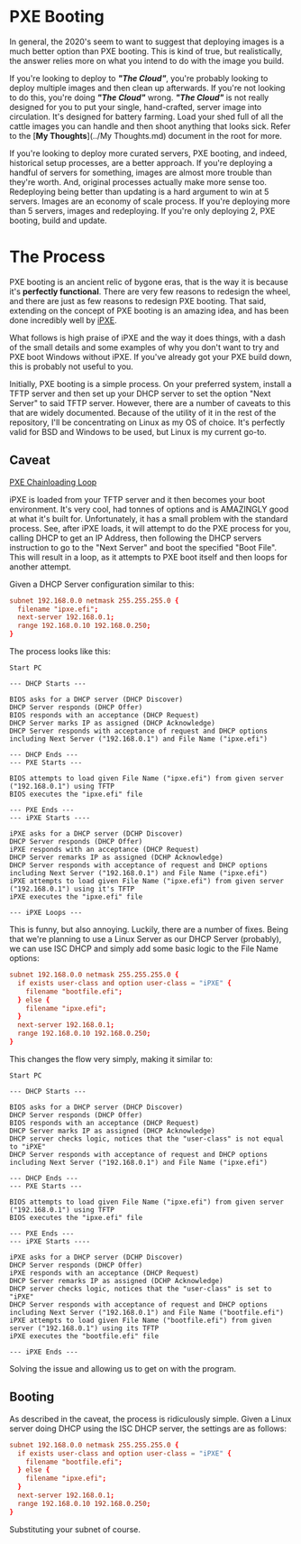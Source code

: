 # PXE Booting

In general, the 2020's seem to want to suggest that deploying images is a much better option than PXE booting. This is kind of true, but realistically, the answer relies more on what you intend to do with the image you build.

If you're looking to deploy to ***"The Cloud"***, you're probably looking to deploy multiple images and then clean up afterwards. If you're not looking to do this, you're doing ***"The Cloud"*** wrong. ***"The Cloud"*** is not really designed for you to put your single, hand-crafted, server image into circulation. It's designed for battery farming. Load your shed full of all the cattle images you can handle and then shoot anything that looks sick. Refer to the [**My Thoughts**](../My Thoughts.md) document in the root for more.

If you're looking to deploy more curated servers, PXE booting, and indeed, historical setup processes, are a better approach. If you're deploying a handful of servers for something, images are almost more trouble than they're worth. And, original processes actually make more sense too. Redeploying being better than updating is a hard argument to win at 5 servers. Images are an economy of scale process. If you're deploying more than 5 servers, images and redeploying. If you're only deploying 2, PXE booting, build and update.

# The Process

PXE booting is an ancient relic of bygone eras, that is the way it is because it's **perfectly functional**. There are very few reasons to redesign the wheel, and there are just as few reasons to redesign PXE booting. That said, extending on the concept of PXE booting is an amazing idea, and has been done incredibly well by [iPXE](https://ipxe.org).

What follows is high praise of iPXE and the way it does things, with a dash of the small details and some examples of why you don't want to try and PXE boot Windows without iPXE. If you've already got your PXE build down, this is probably not useful to you.

Initially, PXE booting is a simple process. On your preferred system, install a TFTP server and then set up your DHCP server to set the option "Next Server" to said TFTP server. However, there are a number of caveats to this that are widely documented. Because of the utility of it in the rest of the repository, I'll be concentrating on Linux as my OS of choice. It's perfectly valid for BSD and Windows to be used, but Linux is my current go-to.

## Caveat

[PXE Chainloading Loop](https://ipxe.org/howto/dhcpd#pxe_chainloading)

iPXE is loaded from your TFTP server and it then becomes your boot environment. It's very cool, had tonnes of options and is AMAZINGLY good at what it's built for. Unfortunately, it has a small problem with the standard process. See, after iPXE loads, it will attempt to do the PXE process for you, calling DHCP to get an IP Address, then following the DHCP servers instruction to go to the "Next Server" and boot the specified "Boot File". This will result in a loop, as it attempts to PXE boot itself and then loops for another attempt.

Given a DHCP Server configuration similar to this:

```conf
subnet 192.168.0.0 netmask 255.255.255.0 {
  filename "ipxe.efi";
  next-server 192.168.0.1;
  range 192.168.0.10 192.168.0.250;
}
```

The process looks like this:

```
Start PC

--- DHCP Starts ---

BIOS asks for a DHCP server (DHCP Discover)
DHCP Server responds (DHCP Offer)
BIOS responds with an acceptance (DHCP Request)
DHCP Server marks IP as assigned (DHCP Acknowledge)
DHCP Server responds with acceptance of request and DHCP options including Next Server ("192.168.0.1") and File Name ("ipxe.efi")

--- DHCP Ends ---
--- PXE Starts ---

BIOS attempts to load given File Name ("ipxe.efi") from given server ("192.168.0.1") using TFTP
BIOS executes the "ipxe.efi" file

--- PXE Ends ---
--- iPXE Starts ----

iPXE asks for a DHCP server (DCHP Discover)
DHCP Server responds (DHCP Offer)
iPXE responds with an acceptance (DHCP Request)
DHCP Server remarks IP as assigned (DCHP Acknowledge)
DHCP Server responds with acceptance of request and DHCP options including Next Server ("192.168.0.1") and File Name ("ipxe.efi")
iPXE attempts to load given File Name ("ipxe.efi") from given server ("192.168.0.1") using it's TFTP
iPXE executes the "ipxe.efi" file

--- iPXE Loops ---

```

This is funny, but also annoying. Luckily, there are a number of fixes. Being that we're planning to use a Linux Server as our DHCP Server (probably), we can use ISC DHCP and simply add some basic logic to the File Name options:

```conf
subnet 192.168.0.0 netmask 255.255.255.0 {
  if exists user-class and option user-class = "iPXE" {
    filename "bootfile.efi";
  } else {
    filename "ipxe.efi";
  }
  next-server 192.168.0.1;
  range 192.168.0.10 192.168.0.250;
}
```

This changes the flow very simply, making it similar to: 

```
Start PC

--- DHCP Starts ---

BIOS asks for a DHCP server (DHCP Discover)
DHCP Server responds (DHCP Offer)
BIOS responds with an acceptance (DHCP Request)
DHCP Server marks IP as assigned (DHCP Acknowledge)
DHCP server checks logic, notices that the "user-class" is not equal to "iPXE"
DHCP Server responds with acceptance of request and DHCP options including Next Server ("192.168.0.1") and File Name ("ipxe.efi")

--- DHCP Ends ---
--- PXE Starts ---

BIOS attempts to load given File Name ("ipxe.efi") from given server ("192.168.0.1") using TFTP
BIOS executes the "ipxe.efi" file

--- PXE Ends ---
--- iPXE Starts ----

iPXE asks for a DHCP server (DCHP Discover)
DHCP Server responds (DHCP Offer)
iPXE responds with an acceptance (DHCP Request)
DHCP Server remarks IP as assigned (DCHP Acknowledge)
DHCP server checks logic, notices that the "user-class" is set to "iPXE"
DHCP Server responds with acceptance of request and DHCP options including Next Server ("192.168.0.1") and File Name ("bootfile.efi")
iPXE attempts to load given File Name ("bootfile.efi") from given server ("192.168.0.1") using its TFTP
iPXE executes the "bootfile.efi" file

--- iPXE Ends ---

```

Solving the issue and allowing us to get on with the program.

## Booting

As described in the caveat, the process is ridiculously simple. Given a Linux server doing DHCP using the ISC DHCP server, the settings are as follows:

```conf
subnet 192.168.0.0 netmask 255.255.255.0 {
  if exists user-class and option user-class = "iPXE" {
    filename "bootfile.efi";
  } else {
    filename "ipxe.efi";
  }
  next-server 192.168.0.1;
  range 192.168.0.10 192.168.0.250;
}
```

Substituting your subnet of course.